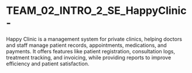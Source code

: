 # TEAM_02_INTRO_2_SE_HappyClinic-
Happy Clinic is a management system for private clinics, helping doctors and staff manage patient records, appointments, medications, and payments. It offers features like patient registration, consultation logs, treatment tracking, and invoicing, while providing reports to improve efficiency and patient satisfaction.
